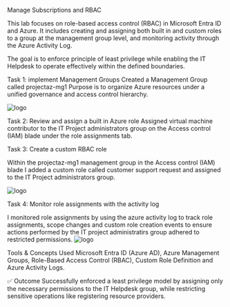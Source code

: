 Manage Subscriptions and RBAC

This lab focuses on role-based access control (RBAC) in Microsoft Entra ID and Azure. It includes creating and assigning both built in and custom roles to a group at the management group level, and monitoring activity through the Azure Activity Log. 

The goal is to enforce principle of least privilege while enabling the IT Helpdesk to operate effectively within the defined boundaries.

Task 1: implement Management Groups
Created a Management Group called projectaz-mg1
Purpose is to organize Azure resources under a unified governance and access control hierarchy. 

![logo](https://github.com/dy1000/Azure-Administrator-AZ-104-Labs/blob/main/Labs/All-Files/Lab2-Pic1.png?raw=true)

Task 2: Review and assign a built in Azure role
Assigned virtual machine contributor to the IT Project administrators group on the Access control (IAM) blade under the role assignments tab.

Task 3: Create a custom RBAC role

Within the projectaz-mg1 management group in the Access control (IAM) blade I added a custom role called customer support request and assigned to the IT Project administrators group.

![logo](https://github.com/dy1000/Azure-Administrator-AZ-104-Labs/blob/main/Labs/All-Files/Lab2-Pic3.png?raw=true)

Task 4: Monitor role assignments with the activity log

I monitored role assignments by using the azure activity log to track role assignments, scope changes and custom role creation events to ensure actions performed by the IT project administratirs group adhered to restricted permissions.
![logo](https://github.com/dy1000/Azure-Administrator-AZ-104-Labs/blob/main/Labs/All-Files/Lab2-Pic5.png?raw=true)

Tools & Concepts Used
Microsoft Entra ID (Azure AD), Azure Management Groups, Role-Based Access Control (RBAC), Custom Role Definition  and Azure Activity Logs.

✅ Outcome
 Successfully enforced a least privilege model by assigning only the necessary permissions to the IT Helpdesk group, while restricting sensitive operations like registering resource providers.


